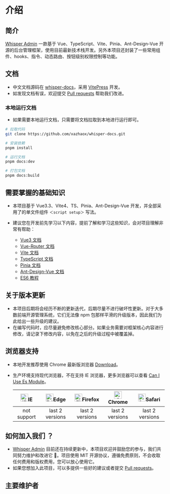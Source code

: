 # 介绍

## 简介

[Whisper Admin](https://github.com/xazhaox/whisper-vue) 一款基于 Vue、TypeScript、Vite、Pinia、Ant-Design-Vue 开源的后台管理框架，使用目前最新技术栈开发。另外本项目还封装了一些常用组件、hooks、指令、动态路由、按钮级别权限控制等功能。

## 文档

- 中文文档源码在 [whisper-docs](https://github.com/xazhaox/whisper-docs)，采用 [VitePress](https://vitepress.vuejs.org/) 开发。
- 如发现文档有误，欢迎提交 [Pull requests](https://github.com/xazhaox/whisper-docs/pulls) 帮助我们改进。

### 本地运行文档

- 如果需要本地运行文档，只需要将文档拉取到本地进行运行即可。

```bash
# 拉取代码
git clone https://github.com/xazhaox/whisper-docs.git

# 安装依赖
pnpm install

# 运行文档
pnpm docs:dev

# 打包文档
pnpm docs:build
```

## 需要掌握的基础知识

- 本项目基于 Vue3.3、Vite4、TS、Pinia、Ant-Design-Vue 开发，并全部采用了的单文件组件 `＜script setup＞` 写法。

- 建议您在开发前先学习以下内容，提前了解和学习这些知识，会对项目理解非常有帮助：
  - [Vue3 文档](https://cn.vuejs.org/guide/introduction.html)
  - [Vue-Router 文档](https://router.vuejs.org/zh/guide/)
  - [Vite 文档](https://cn.vitejs.dev/guide/)
  - [TypeScript 文档](https://www.typescriptlang.org/zh/docs/)
  - [Pinia 文档](https://pinia.web3doc.top/introduction.html)
  - [Ant-Design-Vue 文档](https://www.antdv.com/index-cn)
  - [ES6 教程](https://es6.ruanyifeng.com/)

## 关于版本更新

- 本项目后期将会经历不断的更新迭代，后期尽量不进行破坏性更新。对于大多数前端开源管理系统，它们无法像 npm 包那样平滑的升级版本，因此我们为此给出一些升级的建议。
- 在编写代码时，应尽量避免修改核心部分。如果业务需要对框架核心内容进行修改，请记录下修改内容，以免在之后的升级过程中被覆盖掉。

## 浏览器支持

- 本地开发推荐使用 Chrome 最新版浏览器 [Download](https://www.google.com/intl/zh-CN/chrome/)。

- 生产环境支持现代浏览器，不在支持 IE 浏览器，更多浏览器可以查看 [Can I Use Es Module](https://caniuse.com/?search=ESModule)。

  | [<img src="https://raw.githubusercontent.com/alrra/browser-logos/master/src/archive/internet-explorer_9-11/internet-explorer_9-11_48x48.png" alt="IE" width="24px" height="24px"  />](http://godban.github.io/browsers-support-badges/)IE | [<img src="https://raw.githubusercontent.com/alrra/browser-logos/master/src/edge/edge_48x48.png" alt=" Edge" width="24px" height="24px" />](http://godban.github.io/browsers-support-badges/)Edge | [<img src="https://raw.githubusercontent.com/alrra/browser-logos/master/src/firefox/firefox_48x48.png" alt="Firefox" width="24px" height="24px" />](http://godban.github.io/browsers-support-badges/)Firefox | [<img src="https://raw.githubusercontent.com/alrra/browser-logos/master/src/chrome/chrome_48x48.png" alt="Chrome" width="24px" height="24px" />](http://godban.github.io/browsers-support-badges/)Chrome | [<img src="https://raw.githubusercontent.com/alrra/browser-logos/master/src/safari/safari_48x48.png" alt="Safari" width="24px" height="24px" />](http://godban.github.io/browsers-support-badges/)Safari |
  | :---------------------------------------------------------------------------------------------------------------------------------------------------------------------------------------------------------------------------------------: | :-----------------------------------------------------------------------------------------------------------------------------------------------------------------------------------------------: | :----------------------------------------------------------------------------------------------------------------------------------------------------------------------------------------------------------: | :------------------------------------------------------------------------------------------------------------------------------------------------------------------------------------------------------: | :------------------------------------------------------------------------------------------------------------------------------------------------------------------------------------------------------: |
  |                                                                                                                not support                                                                                                                |                                                                                          last 2 versions                                                                                          |                                                                                               last 2 versions                                                                                                |                                                                                             last 2 versions                                                                                              |                                                                                             last 2 versions                                                                                              |

## 如何加入我们 ？

- [Whisper Admin](https://github.com/xazhaox/whisper-vue) 目前还在持续更新中，本项目欢迎并鼓励您的参与，我们共同努力维护和改进它 💪。项目使用 MIT 开源协议，遵循免费原则，不会收取任何费用和版权费用，您可以放心使用它。
- 如果您想加入此项目，可以多提供一些好的建议或者提交 [Pull requests](https://github.com/xazhaox/whisper-docs/pulls)。

<script setup> 
const contributor = [
	{src:'https://avatars.githubusercontent.com/u/108248816?v=4',link:'https://github.com/xazhaox'}
]
</script>

## 主要维护者

<Avatar v-for="user in contributor" :src="user.src" :link="user.link"/>
